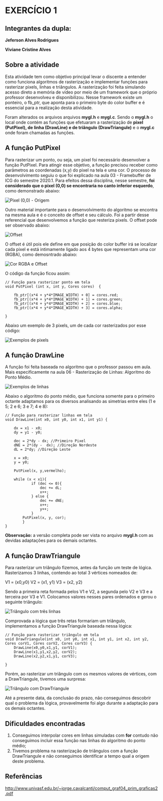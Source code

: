 #  EXERCÍCIO 1

## Integrantes da dupla:

**Jeferson Alves Rodrigues**

**Viviane Cristine Alves**

## Sobre a atividade

Esta atividade tem como objetivo principal levar o discente a entender como funciona algoritmos de rasterização e implementar funções para rasterizar pixels, linhas e triângulos. A rasterização foi feita simulando acesso direto a memória de vídeo por meio de um framework que o próprio professor desenvolveu e disponibilizou. Nesse framework existe um ponteiro, o fb_ptr, que aponta para o primeiro byte do color buffer e é essencial para a realização desta atividade.

Foram alterados os arquivos arquivos **mygl.h** e **mygl.c**. Sendo o **mygl.h** o local onde contém as funções que efetuaram a rasterização de  **pixel (PutPixel), de linha (DrawLine) e de triângulo (DrawTriangule)** e o **mygl.c** onde foram chamadas as funções.

## A função PutPixel

Para rasterizar um ponto, ou seja, um pixel foi necessário desenvolver a função PutPixel. Para atingir esse objetivo, a função precisou receber como parâmetros as coordenadas (x,y) do pixel na tela e uma cor. O processo de desenvolvimento seguiu o que foi explicado na aula 03 - Framebuffer de ICG do semestre 2020.1. Para efeitos dessa disciplina, nesse semestre, **foi considerado que o pixel (0,0) se encontraria no canto inferior esquerdo**, como demonstrado abaixo:

![Pixel (0,0) - Origem](https://jeferson-wwe.000webhostapp.com/img-icg/pixelO.png)

Outro material importante para o desenvolvimento do algoritmo se encontra na mesma aula e é o conceito de offset e seu cálculo. Foi a partir desse referencial que desenvolvemos a função que resteriza pixels. O offset pode ser observado abaixo:

![Offset](https://jeferson-wwe.000webhostapp.com/img-icg/offset.png)

O offset é útil pois ele define em que posição do color buffer irá se localizar cada pixel e está intimamente ligado aos 4 bytes que representam uma cor (RGBA), como demosntrado abaixo:

![Cor RGBA e Offset](https://jeferson-wwe.000webhostapp.com/img-icg/razaoOffset.png)

O código da função ficou assim:

~~~Código em C
// Função para rasterizar ponto em tela
void PutPixel (int x, int y, Cores cores)  {

    fb_ptr[(x*4 + y*4*IMAGE_WIDTH) + 0] = cores.red;
    fb_ptr[(x*4 + y*4*IMAGE_WIDTH) + 1] = cores.green;
    fb_ptr[(x*4 + y*4*IMAGE_WIDTH) + 2] = cores.blue;
    fb_ptr[(x*4 + y*4*IMAGE_WIDTH) + 3] = cores.alpha;

}
~~~

Abaixo um exemplo de 3 pixels, um de cada cor rasterizados por esse código:

![Exemplos de pixels](https://jeferson-wwe.000webhostapp.com/img-icg/pixels.png)

## A função DrawLine

A função foi feita baseada no algoritmo que o professor passou em aula. Mais especificamente na aula 06 - Rasterização de Linhas: Algoritmo do Ponto Médio.

![Exemplos de linhas](https://jeferson-wwe.000webhostapp.com/img-icg/linhas.png)

Abaixo o algoritmo do ponto médio, que funciona somente para o primeiro octante adaptamos para os diversos analisando as simetrias entre eles (1 e 5; 2 e 6; 3 e 7; 4 e 8):

~~~Código em C
// Função para rasterizar linhas em tela
void DrawLine(int x0, int y0, int x1, int y1) {

    dx = x1 - x0;
    dy = y1 - y0;

    dec = 2*dy - dx; //Primeiro Pixel
    dNE = 2*(dy -  dx); //Direção Nordeste
    dL = 2*dy; //Direção Leste

    x = x0;
    y = y0;
    
    PutPixel(x, y,vermelho);

    while (x < x1){
            if (dec <= 0){
                dec += dL;
                x++;
            } else {
                dec += dNE;
                x++;
                y++;
            }
        PutPixel(x, y, cor);
        }
}
~~~

**Observação:** a versão completa pode ser vista no arquivo **mygl.h** com as devidas adaptações para os demais octantes.

## A função DrawTriangule

Para rasterizar um triângulo fizemos, antes da função um teste de lógica. Rasterizamos 3 linhas, contendo ao total 3 vértices nomeados de: 

V1 = (x0,y0)
V2 = (x1, y1)
V3 = (x2, y2)

Sendo a primeira reta formada pelos V1 e V2, a segunda pelo V2 e V3 e a terceira por V3 e V1. Colocamos valores nesses pares ordenados e gerou o seguinte triângulo:

![Triângulo com três linhas](https://jeferson-wwe.000webhostapp.com/img-icg/triangulo1.png)

Comprovada a lógica que três retas formariam um triângulo, implementamos a função DrawTriangule baseada nessa lógica:

~~~Código em C
// Função para rasterizar triângulo em tela
void DrawTriangule(int x0, int y0, int x1, int y1, int x2, int y2, Cores corV1, Cores corV2, Cores corV3) {
    DrawLine(x0,y0,x1,y1, corV1);
    DrawLine(x1,y1,x2,y2, corV2);
    DrawLine(x2,y2,x1,y1, corV3);

}
~~~

Porém, ao rasterizar um triângulo com os mesmos valores de vértices, com a DrawTriangule, tivemos uma surpresa:

![Triângulo com DrawTriangule](https://jeferson-wwe.000webhostapp.com/img-icg/triangulo2.png)

Até a presente data, da conclusão do prazo, não conseguimos descobrir qual o problema da lógica, provavelmente foi algo durante a adaptação para os demais octantes.

## Dificuldades encontradas

1. Conseguimos interpolar cores em linhas simuladas com **for** contudo não conseguimos incluir essa função nas linhas do algoritmo do ponto médio;
2. Tivemos problema na rasterização de triângulos com a função DrawTriangule e não conseguimos identificar a tempo qual a origem deste problema.

## Referências

<http://www.univasf.edu.br/~jorge.cavalcanti/comput_graf04_prim_graficas2.pdf>
